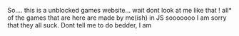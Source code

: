 So.... this is a unblocked games website... wait dont look at me like that ! all* of the games that are here are made by me(ish) in JS sooooooo I am sorry that they all suck. 
Dont tell me to do bedder, I am

